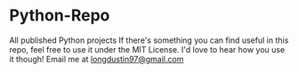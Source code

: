# Python-Repo
 All published Python projects
If there's something you can find useful in this repo, feel free to use it under the MIT License.
I'd love to hear how you use it though! Email me at longdustin97@gmail.com